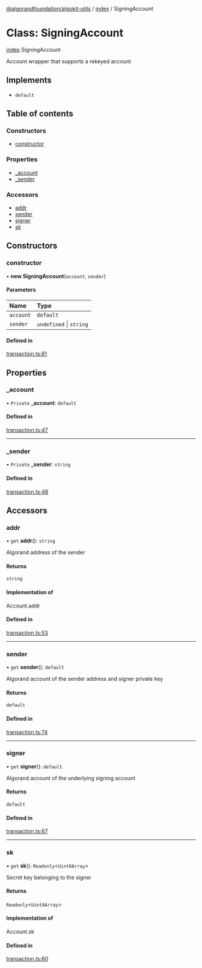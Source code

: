[@algorandfoundation/algokit-utils](../README.md) / [index](../modules/index.md) / SigningAccount

# Class: SigningAccount

[index](../modules/index.md).SigningAccount

Account wrapper that supports a rekeyed account

## Implements

- `default`

## Table of contents

### Constructors

- [constructor](index.SigningAccount.md#constructor)

### Properties

- [\_account](index.SigningAccount.md#_account)
- [\_sender](index.SigningAccount.md#_sender)

### Accessors

- [addr](index.SigningAccount.md#addr)
- [sender](index.SigningAccount.md#sender)
- [signer](index.SigningAccount.md#signer)
- [sk](index.SigningAccount.md#sk)

## Constructors

### constructor

• **new SigningAccount**(`account`, `sender`)

#### Parameters

| Name | Type |
| :------ | :------ |
| `account` | `default` |
| `sender` | `undefined` \| `string` |

#### Defined in

[transaction.ts:81](https://github.com/algorandfoundation/algokit-utils-ts/blob/main/src/transaction.ts#L81)

## Properties

### \_account

• `Private` **\_account**: `default`

#### Defined in

[transaction.ts:47](https://github.com/algorandfoundation/algokit-utils-ts/blob/main/src/transaction.ts#L47)

___

### \_sender

• `Private` **\_sender**: `string`

#### Defined in

[transaction.ts:48](https://github.com/algorandfoundation/algokit-utils-ts/blob/main/src/transaction.ts#L48)

## Accessors

### addr

• `get` **addr**(): `string`

Algorand address of the sender

#### Returns

`string`

#### Implementation of

Account.addr

#### Defined in

[transaction.ts:53](https://github.com/algorandfoundation/algokit-utils-ts/blob/main/src/transaction.ts#L53)

___

### sender

• `get` **sender**(): `default`

Algorand account of the sender address and signer private key

#### Returns

`default`

#### Defined in

[transaction.ts:74](https://github.com/algorandfoundation/algokit-utils-ts/blob/main/src/transaction.ts#L74)

___

### signer

• `get` **signer**(): `default`

Algorand account of the underlying signing account

#### Returns

`default`

#### Defined in

[transaction.ts:67](https://github.com/algorandfoundation/algokit-utils-ts/blob/main/src/transaction.ts#L67)

___

### sk

• `get` **sk**(): `Readonly`<`Uint8Array`\>

Secret key belonging to the signer

#### Returns

`Readonly`<`Uint8Array`\>

#### Implementation of

Account.sk

#### Defined in

[transaction.ts:60](https://github.com/algorandfoundation/algokit-utils-ts/blob/main/src/transaction.ts#L60)
